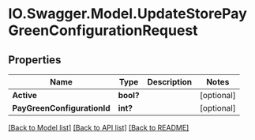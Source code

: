 # IO.Swagger.Model.UpdateStorePayGreenConfigurationRequest
## Properties

Name | Type | Description | Notes
------------ | ------------- | ------------- | -------------
**Active** | **bool?** |  | [optional] 
**PayGreenConfigurationId** | **int?** |  | [optional] 

[[Back to Model list]](../README.md#documentation-for-models) [[Back to API list]](../README.md#documentation-for-api-endpoints) [[Back to README]](../README.md)

